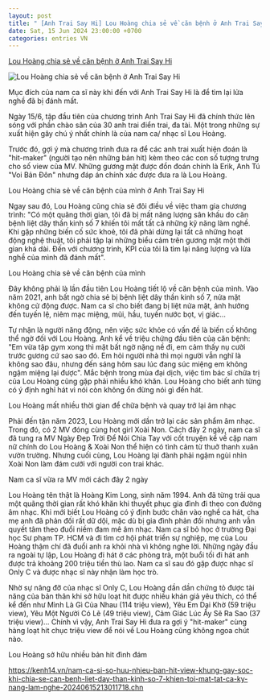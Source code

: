 ```yaml
---
layout: post
title: " [Anh Trai Say Hi] Lou Hoàng chia sẻ về căn bệnh ở Anh Trai Say Hi"
date: Sat, 15 Jun 2024 23:00:00 +0700
categories: entries VN
---
```

[Lou Hoàng chia sẻ về căn bệnh ở Anh Trai Say Hi](https://kenh14.vn/nam-ca-si-so-huu-nhieu-ban-hit-view-khung-gay-soc-khi-chia-se-can-benh-liet-day-than-kinh-so-7-khien-toi-mat-tat-ca-ky-nang-lam-nghe-20240615213011718.chn)

![Lou Hoàng chia sẻ về căn bệnh ở Anh Trai Say Hi](https://kenh14cdn.com/zoom/600_315/203336854389633024/2024/6/15/photo1718461609256-17184616099722048504765.png)

Mục đích của nam ca sĩ này khi đến với Anh Trai Say Hi là để tìm lại lửa nghề đã bị đánh mất.

Ngày 15/6, tập đầu tiên của chương trình Anh Trai Say Hi đã chính thức lên sóng với phần chào sân của 30 anh trai điển trai, đa tài. Một trong những sự xuất hiện gây chú ý nhất chính là của nam ca/ nhạc sĩ Lou Hoàng.

Trước đó, gợi ý mà chương trình đưa ra để các anh trai xuất hiện đoán là "hit-maker" (người tạo nên những bản hit) kèm theo các con số tượng trưng cho số view của MV. Những gương mặt được đồn đoán chính là Erik, Anh Tú "Voi Bản Đôn" nhưng đáp án chính xác được đưa ra là Lou Hoàng.

Lou Hoàng chia sẻ về căn bệnh của mình ở Anh Trai Say Hi

Ngay sau đó, Lou Hoàng cũng chia sẻ đôi điều về việc tham gia chương trình: "Có một quãng thời gian, tôi đã bị mất năng lượng sân khấu do căn bệnh liệt dây thần kinh số 7 khiến tôi mất tất cả những kỹ năng làm nghề. Khi gặp những biến cố sức khoẻ, tôi đã phải dừng lại tất cả những hoạt động nghệ thuật, tôi phải tập lại những biểu cảm trên gương mặt một thời gian khá dài. Đến với chương trình, KPI của tôi là tìm lại năng lượng và lửa nghề của mình đã đánh mất".

Lou Hoàng chia sẻ về căn bệnh của mình

Đây không phải là lần đầu tiên Lou Hoàng tiết lộ về căn bệnh của mình. Vào năm 2021, anh bất ngờ chia sẻ bị bệnh liệt dây thần kinh số 7, nửa mặt không cử động được. Nam ca sĩ cho biết đang bị liệt nửa mặt, ảnh hưởng đến tuyến lệ, niêm mạc miệng, mũi, hầu, tuyến nước bọt, vị giác...

Tự nhận là người năng động, nên việc sức khỏe có vấn đề là biến cố không thể ngờ đối với Lou Hoàng. Anh kể về triệu chứng đầu tiên của căn bệnh: "Em vừa tập gym xong thì mặt bất ngờ nặng nề đi, em cảm thấy nụ cười trước gương cứ sao sao đó. Em hỏi người nhà thì mọi người vẫn nghĩ là không sao đâu, nhưng đến sáng hôm sau lúc đang súc miệng em không ngậm miệng lại được". Mắc bệnh trong mùa đại dịch, việc tìm bác sĩ chữa trị của Lou Hoàng cũng gặp phải nhiều khó khăn. Lou Hoàng cho biết anh từng có ý định nghỉ hát vì nói còn không ổn đừng nói gì đến hát.

Lou Hoàng mất nhiều thời gian để chữa bệnh và quay trở lại âm nhạc

Phải đến tận năm 2023, Lou Hoàng mới dần trở lại các sản phẩm âm nhạc. Trong đó, có 2 MV đóng cùng hot girl Xoài Non. Cách đây 2 ngày, nam ca sĩ đã tung ra MV Ngày Đẹp Trời Để Nói Chia Tay với cốt truyện kể về cặp nam nữ chính do Lou Hoàng & Xoài Non thể hiện có tình cảm từ thuở thanh xuân vườn trường. Nhưng cuối cùng, Lou Hoàng lại đành phải ngậm ngùi nhìn Xoài Non làm đám cưới với người con trai khác.

Nam ca sĩ vừa ra MV mới cách đây 2 ngày

Lou Hoàng tên thật là Hoàng Kim Long, sinh năm 1994. Anh đã từng trải qua một quãng thời gian rất khó khăn khi thuyết phục gia đình đi theo con đường âm nhạc. Khi mới biết Lou Hoàng có ý định bước chân vào nghề ca hát, cha mẹ anh đã phản đối rất dữ dội, mặc dù bị gia đình phản đối nhưng anh vẫn quyết tâm theo đuổi niềm đam mê âm nhạc. Nam ca sĩ bỏ học ở trường Đại học Sư phạm TP. HCM và đi tìm cơ hội phát triển sự nghiệp, mẹ của Lou Hoàng thậm chí đã đuổi anh ra khỏi nhà vì không nghe lời. Những ngày đầu ra ngoài tự lập, Lou Hoàng đi hát ở các phòng trà, một buổi tối đi hát anh được trả khoảng 200 triệu tiền thù lao. Nam ca sĩ sau đó gặp được nhạc sĩ Only C và được nhạc sĩ này nhận làm học trò.

Nhờ sự nâng đỡ của nhạc sĩ Only C, Lou Hoàng dần dần chứng tỏ được tài năng của bản thân khi sở hữu loạt hit được nhiều khán giả yêu thích, có thể kể đến như Mình Là Gì Của Nhau (114 triệu view), Yêu Em Dại Khờ (59 triệu view), Yêu Một Người Có Lẽ (49 triệu view), Cảm Giác Lúc Ấy Sẽ Ra Sao (37 triệu view)... Chính vì vậy, Anh Trai Say Hi đưa ra gợi ý "hit-maker" cùng hàng loạt hit chục triệu view để nói về Lou Hoàng cũng không ngoa chút nào.

Lou Hoàng sở hữu nhiều bản hit đình đám

https://kenh14.vn/nam-ca-si-so-huu-nhieu-ban-hit-view-khung-gay-soc-khi-chia-se-can-benh-liet-day-than-kinh-so-7-khien-toi-mat-tat-ca-ky-nang-lam-nghe-20240615213011718.chn

